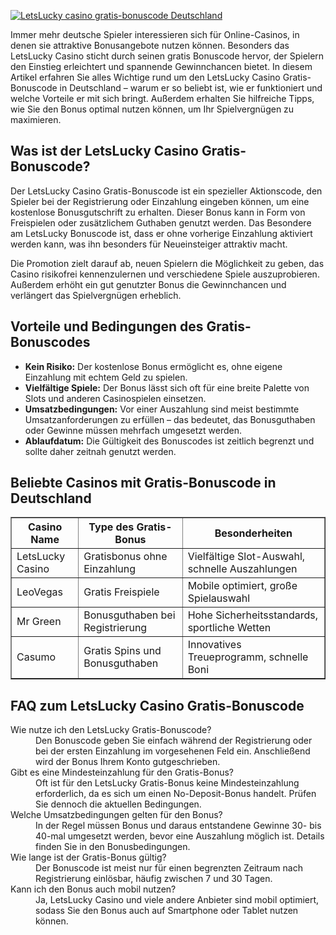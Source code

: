 [![LetsLucky casino gratis-bonuscode Deutschland](https://123-caf.pages.dev/gitsignup.png)](https://vrmoo.ru/Bt82HjjY)

<p>Immer mehr deutsche Spieler interessieren sich für Online-Casinos, in denen sie attraktive Bonusangebote nutzen können. Besonders das LetsLucky Casino sticht durch seinen gratis Bonuscode hervor, der Spielern den Einstieg erleichtert und spannende Gewinnchancen bietet. In diesem Artikel erfahren Sie alles Wichtige rund um den LetsLucky Casino Gratis-Bonuscode in Deutschland – warum er so beliebt ist, wie er funktioniert und welche Vorteile er mit sich bringt. Außerdem erhalten Sie hilfreiche Tipps, wie Sie den Bonus optimal nutzen können, um Ihr Spielvergnügen zu maximieren.</p>  <h2>Was ist der LetsLucky Casino Gratis-Bonuscode?</h2> <p>Der LetsLucky Casino Gratis-Bonuscode ist ein spezieller Aktionscode, den Spieler bei der Registrierung oder Einzahlung eingeben können, um eine kostenlose Bonusgutschrift zu erhalten. Dieser Bonus kann in Form von Freispielen oder zusätzlichem Guthaben genutzt werden. Das Besondere am LetsLucky Bonuscode ist, dass er ohne vorherige Einzahlung aktiviert werden kann, was ihn besonders für Neueinsteiger attraktiv macht.</p> <p>Die Promotion zielt darauf ab, neuen Spielern die Möglichkeit zu geben, das Casino risikofrei kennenzulernen und verschiedene Spiele auszuprobieren. Außerdem erhöht ein gut genutzter Bonus die Gewinnchancen und verlängert das Spielvergnügen erheblich.</p>  <h2>Vorteile und Bedingungen des Gratis-Bonuscodes</h2> <ul>   <li><strong>Kein Risiko:</strong> Der kostenlose Bonus ermöglicht es, ohne eigene Einzahlung mit echtem Geld zu spielen.</li>   <li><strong>Vielfältige Spiele:</strong> Der Bonus lässt sich oft für eine breite Palette von Slots und anderen Casinospielen einsetzen.</li>   <li><strong>Umsatzbedingungen:</strong> Vor einer Auszahlung sind meist bestimmte Umsatzanforderungen zu erfüllen – das bedeutet, das Bonusguthaben oder Gewinne müssen mehrfach umgesetzt werden.</li>   <li><strong>Ablaufdatum:</strong> Die Gültigkeit des Bonuscodes ist zeitlich begrenzt und sollte daher zeitnah genutzt werden.</li> </ul>  <h2>Beliebte Casinos mit Gratis-Bonuscode in Deutschland</h2> <table border="1" cellpadding="5" cellspacing="0">   <thead>     <tr>       <th>Casino Name</th>       <th>Type des Gratis-Bonus</th>       <th>Besonderheiten</th>     </tr>   </thead>   <tbody>     <tr>       <td>LetsLucky Casino</td>       <td>Gratisbonus ohne Einzahlung</td>       <td>Vielfältige Slot-Auswahl, schnelle Auszahlungen</td>     </tr>     <tr>       <td>LeoVegas</td>       <td>Gratis Freispiele</td>       <td>Mobile optimiert, große Spielauswahl</td>     </tr>     <tr>       <td>Mr Green</td>       <td>Bonusguthaben bei Registrierung</td>       <td>Hohe Sicherheitsstandards, sportliche Wetten</td>     </tr>     <tr>       <td>Casumo</td>       <td>Gratis Spins und Bonusguthaben</td>       <td>Innovatives Treueprogramm, schnelle Boni</td>     </tr>   </tbody> </table>  <h2>FAQ zum LetsLucky Casino Gratis-Bonuscode</h2> <dl>   <dt>Wie nutze ich den LetsLucky Gratis-Bonuscode?</dt>   <dd>Den Bonuscode geben Sie einfach während der Registrierung oder bei der ersten Einzahlung im vorgesehenen Feld ein. Anschließend wird der Bonus Ihrem Konto gutgeschrieben.</dd>    <dt>Gibt es eine Mindesteinzahlung für den Gratis-Bonus?</dt>   <dd>Oft ist für den LetsLucky Gratis-Bonus keine Mindesteinzahlung erforderlich, da es sich um einen No-Deposit-Bonus handelt. Prüfen Sie dennoch die aktuellen Bedingungen.</dd>    <dt>Welche Umsatzbedingungen gelten für den Bonus?</dt>   <dd>In der Regel müssen Bonus und daraus entstandene Gewinne 30- bis 40-mal umgesetzt werden, bevor eine Auszahlung möglich ist. Details finden Sie in den Bonusbedingungen.</dd>    <dt>Wie lange ist der Gratis-Bonus gültig?</dt>   <dd>Der Bonuscode ist meist nur für einen begrenzten Zeitraum nach Registrierung einlösbar, häufig zwischen 7 und 30 Tagen.</dd>    <dt>Kann ich den Bonus auch mobil nutzen?</dt>   <dd>Ja, LetsLucky Casino und viele andere Anbieter sind mobil optimiert, sodass Sie den Bonus auch auf Smartphone oder Tablet nutzen können.</dd> </dl>